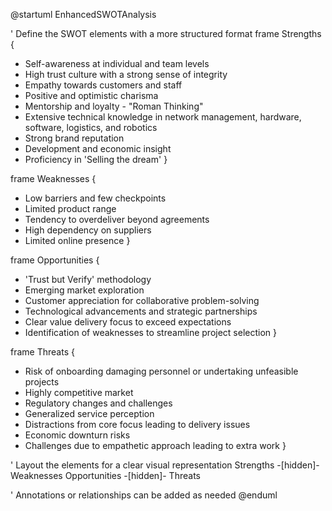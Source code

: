 


@startuml EnhancedSWOTAnalysis

' Define the SWOT elements with a more structured format
frame Strengths {
  * Self-awareness at individual and team levels
  * High trust culture with a strong sense of integrity
  * Empathy towards customers and staff
  * Positive and optimistic charisma
  * Mentorship and loyalty - "Roman Thinking"
  * Extensive technical knowledge in network management, hardware, software, logistics, and robotics
  * Strong brand reputation
  * Development and economic insight
  * Proficiency in 'Selling the dream'
}

frame Weaknesses {
  * Low barriers and few checkpoints
  * Limited product range
  * Tendency to overdeliver beyond agreements
  * High dependency on suppliers
  * Limited online presence
}

frame Opportunities {
  * 'Trust but Verify' methodology
  * Emerging market exploration
  * Customer appreciation for collaborative problem-solving
  * Technological advancements and strategic partnerships
  * Clear value delivery focus to exceed expectations
  * Identification of weaknesses to streamline project selection
}

frame Threats {
  * Risk of onboarding damaging personnel or undertaking unfeasible projects
  * Highly competitive market
  * Regulatory changes and challenges
  * Generalized service perception
  * Distractions from core focus leading to delivery issues
  * Economic downturn risks
  * Challenges due to empathetic approach leading to extra work
}

' Layout the elements for a clear visual representation
Strengths -[hidden]- Weaknesses
Opportunities -[hidden]- Threats

' Annotations or relationships can be added as needed
@enduml

